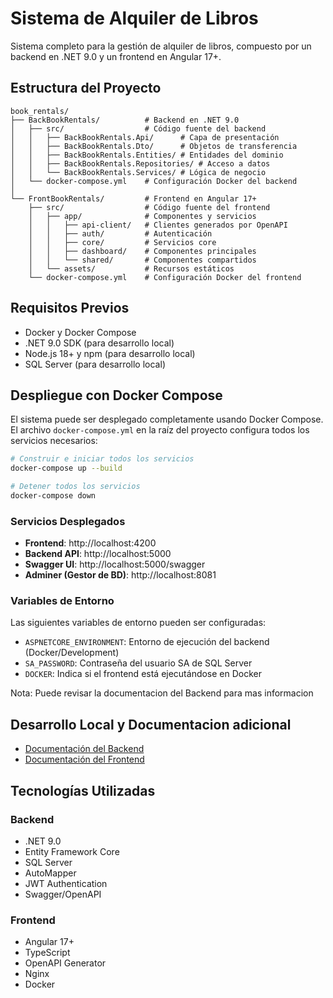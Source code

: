 # Sistema de Alquiler de Libros

Sistema completo para la gestión de alquiler de libros, compuesto por un backend en .NET 9.0 y un frontend en Angular 17+.

## Estructura del Proyecto

```
book_rentals/
├── BackBookRentals/          # Backend en .NET 9.0
│   ├── src/                  # Código fuente del backend
│   │   ├── BackBookRentals.Api/      # Capa de presentación
│   │   ├── BackBookRentals.Dto/      # Objetos de transferencia
│   │   ├── BackBookRentals.Entities/ # Entidades del dominio
│   │   ├── BackBookRentals.Repositories/ # Acceso a datos
│   │   └── BackBookRentals.Services/ # Lógica de negocio
│   └── docker-compose.yml    # Configuración Docker del backend
│
└── FrontBookRentals/         # Frontend en Angular 17+
    ├── src/                  # Código fuente del frontend
    │   ├── app/              # Componentes y servicios
    │   │   ├── api-client/   # Clientes generados por OpenAPI
    │   │   ├── auth/         # Autenticación
    │   │   ├── core/         # Servicios core
    │   │   ├── dashboard/    # Componentes principales
    │   │   └── shared/       # Componentes compartidos
    │   └── assets/           # Recursos estáticos
    └── docker-compose.yml    # Configuración Docker del frontend
```

## Requisitos Previos

- Docker y Docker Compose
- .NET 9.0 SDK (para desarrollo local)
- Node.js 18+ y npm (para desarrollo local)
- SQL Server (para desarrollo local)

## Despliegue con Docker Compose

El sistema puede ser desplegado completamente usando Docker Compose. El archivo `docker-compose.yml` en la raíz del proyecto configura todos los servicios necesarios:

```bash
# Construir e iniciar todos los servicios
docker-compose up --build

# Detener todos los servicios
docker-compose down
```

### Servicios Desplegados

- **Frontend**: http://localhost:4200
- **Backend API**: http://localhost:5000
- **Swagger UI**: http://localhost:5000/swagger
- **Adminer (Gestor de BD)**: http://localhost:8081

### Variables de Entorno

Las siguientes variables de entorno pueden ser configuradas:

- `ASPNETCORE_ENVIRONMENT`: Entorno de ejecución del backend (Docker/Development)
- `SA_PASSWORD`: Contraseña del usuario SA de SQL Server
- `DOCKER`: Indica si el frontend está ejecutándose en Docker

Nota: Puede revisar la documentacion del Backend para mas informacion

## Desarrollo Local y Documentacion adicional

- [Documentación del Backend](./BackBookRentals/README.md)
- [Documentación del Frontend](./FrontBookRentals/README.md)

## Tecnologías Utilizadas

### Backend
- .NET 9.0
- Entity Framework Core
- SQL Server
- AutoMapper
- JWT Authentication
- Swagger/OpenAPI

### Frontend
- Angular 17+
- TypeScript
- OpenAPI Generator
- Nginx
- Docker